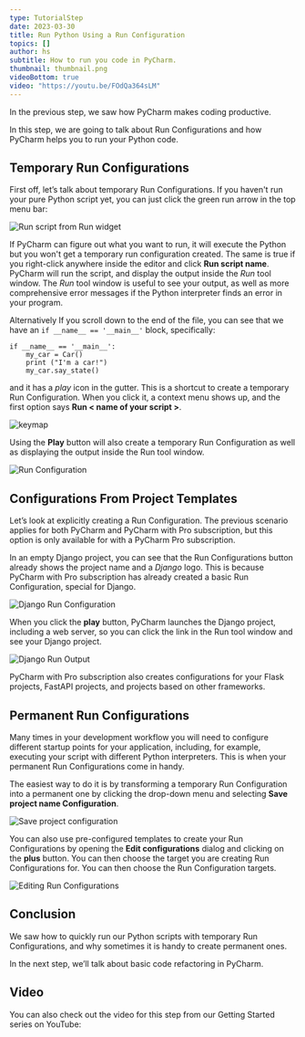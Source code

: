 ```yaml
---
type: TutorialStep
date: 2023-03-30
title: Run Python Using a Run Configuration
topics: []
author: hs
subtitle: How to run you code in PyCharm.
thumbnail: thumbnail.png
videoBottom: true
video: "https://youtu.be/FOdQa364sLM"
---
```


In the previous step, we saw how PyCharm makes coding productive.

In this step, we are going to talk about Run Configurations and how PyCharm helps you to run your Python code.

## Temporary Run Configurations

First off, let’s talk about temporary Run Configurations. If you haven't run your pure Python script yet, you can just click the green run arrow in the top menu bar:

![Run script from Run widget](run-script.png)

If PyCharm can figure out what you want to run, it will execute the Python but you won't get a temporary run configuration created. The same is true if you right-click anywhere inside the editor and click **Run script name**. PyCharm will run the script, and display the output inside the _Run_ tool window. The _Run_ tool window is useful to see your output, as well as more comprehensive error messages if the Python interpreter finds an error in your program.

Alternatively If you scroll down to the end of the file, you can see that we have an `if __name__ == '__main__'` block, specifically:

```
if __name__ == '__main__':
    my_car = Car()
    print ("I'm a car!")
    my_car.say_state()
```

and it has a _play_ icon in the gutter. This is a shortcut to create a temporary Run Configuration. When you click it, a context menu shows up, and the first option says **Run &lt; name of your script &gt;**.

<img src="main-block-run.png" alt="keymap" />

Using the **Play** button will also create a temporary Run Configuration as well as displaying the output inside the Run tool window.

<img src="run-configuration.png" alt="Run Configuration" />

## Configurations From Project Templates

Let’s look at explicitly creating a Run Configuration. The previous scenario applies for both PyCharm and PyCharm with Pro subscription, but this option is only available for with a PyCharm Pro subscription.

In an empty Django project, you can see that the Run Configurations button already shows the project name and a _Django_ logo. This is because PyCharm with Pro subscription has already created a basic Run Configuration, special for Django.

<img src="django-run-configuration.png" alt="Django Run Configuration" />

When you click the **play** button, PyCharm launches the Django project, including a web server, so you can click the link in the Run tool window and see your Django project.

<img src="django-run-output.png" alt="Django Run Output" />

PyCharm with Pro subscription also creates configurations for your Flask projects, FastAPI projects, and projects based on other frameworks.

## Permanent Run Configurations

Many times in your development workflow you will need to configure different startup points for your application, including, for example, executing your script with different Python interpreters. This is when your permanent Run Configurations come in handy.

The easiest way to do it is by transforming a temporary Run Configuration into a permanent one by clicking the drop-down menu and selecting **Save project name Configuration**.

<img src="save-main-configuration.png" alt="Save project configuration" />

You can also use pre-configured templates to create your Run Configurations by opening the **Edit configurations** dialog and clicking on the **plus** button. You can then choose the target you are creating Run Configurations for. You can then choose the Run Configuration targets.

<img src="edit-configurations.png" alt="Editing Run Configurations" />

## Conclusion

We saw how to quickly run our Python scripts with temporary Run Configurations, and why sometimes it is handy to create permanent ones.

In the next step, we’ll talk about basic code refactoring in PyCharm.

## Video

You can also check out the video for this step from our Getting Started series on YouTube:
